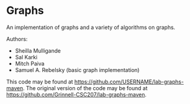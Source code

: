 # Graphs

An implementation of graphs and a variety of algorithms on graphs.

Authors:

* Sheilla Mulligande
* Sal Karki
* Mitch Paiva
* Samuel A. Rebelsky (basic graph implementation)

This code may be found at <https://github.com/USERNAME/lab-graphs-maven>.
The original version of the code may be found at <https://github.com/Grinnell-CSC207/lab-graphs-maven>.
